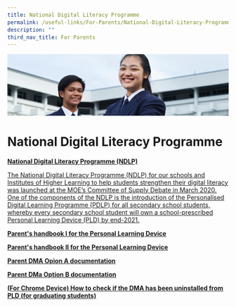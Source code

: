 ```yaml
---
title: National Digital Literacy Programme
permalink: /useful-links/For-Parents/National-Digital-Literacy-Programme/
description: ""
third_nav_title: For Parents
---
```

![](/images/Useful%20Links.jpg)

National Digital Literacy Programme
===================================

<u><b>National Digital Literacy Programme (NDLP)</b>


<u>The National Digital Literacy Programme (NDLP) for our schools and Institutes of Higher Learning to help students strengthen their digital literacy was launched at the MOE’s Committee of Supply Debate in March 2020. One of the components of the NDLP is the introduction of the Personalised Digital Learning Programme (PDLP) for all secondary school students, whereby every secondary school student will own a school-prescribed Personal Learning Device (PLD) by end-2021.</u>

[**Parent's handbook I for the Personal Learning Device**](https://yuyingsec.moe.edu.sg/useful-links/for-parents/goog_865377985)

[**Parent's handbook II for the Personal Learning Device**](https://yuyingsec.moe.edu.sg/useful-links/for-parents/goog_865377985)

[**Parent DMA Opion A documentation**](https://yuyingsec.moe.edu.sg/useful-links/for-parents/goog_865377985)

[**Parent DMa Option B documentation**](https://yuyingsec.moe.edu.sg/useful-links/for-parents/goog_865377985)

[**(For Chrome Device) How to check if the DMA has been uninstalled from PLD (for graduating students)**](/files/For%20Chrome%20Device%20How%20to%20Check%20if%20the%20DMA%20has%20been%20Uninstalled%20from%20the%20PLD.pdf)
